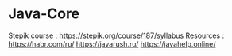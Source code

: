 # Java-Core
Stepik course : 
https://stepik.org/course/187/syllabus
Resources :
https://habr.com/ru/
https://javarush.ru/
https://javahelp.online/
